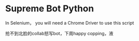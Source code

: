 # Supreme Bot Python
In Selenium， you will need a Chrome Driver to use this script

抢不到北脸的collab怒写bot，下周happy copping，液

